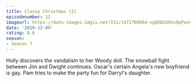 ```yaml
---
title: Classy Christmas (2)
episodenumber: 12
imageurl: https://dato-images.imgix.net/151/1471788964-npQEB26Onv9pPan84Jhoor82OfI.jpg?ixlib=rb-1.1.0&ch=DPR%2CWidth&auto=compress%2Cformat
date: '2010-12-09'
rating: 8.6
season:
- Season 7
---
```


Holly discovers the vandalism to her Woody doll. The snowball fight between Jim and Dwight continues. Oscar's certain Angela's new boyfriend is gay. Pam tries to make the party fun for Darryl's daughter.